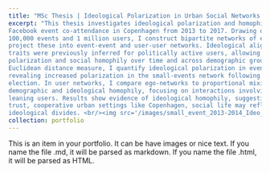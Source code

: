 ```yaml
---
title: "MSc Thesis | Ideological Polarization in Urban Social Networks: A Study of Facebook Event Attendance in Copenhagen (2013–2017)"
excerpt: "This thesis investigates ideological polarization and homophily in urban social life by analyzing
Facebook event co-attendance in Copenhagen from 2013 to 2017. Drawing on a dataset of over
100,000 events and 1 million users, I construct bipartite networks of events and attendees, then
project these into event-event and user-user networks. Ideological alignment and demographic
traits were previously inferred for politically active users, allowing for the measurement of
polarization and social homophily over time and across demographic groups. Using a generalized
Euclidean distance measure, I quantify ideological polarization in event networks by event size,
revealing increased polarization in the small-events network following the 2015 Danish national
election. In user networks, I compare ego-networks to proportional mixing baselines to assess
demographic and ideological homophily, focusing on interactions involving ideologically right-
leaning users. Results show evidence of ideological homophily, suggesting that even in high-
trust, cooperative urban settings like Copenhagen, social life may reflect subtle but meaningful
ideological divides. <br/><img src='/images/small_event_2013-2014_Ideo_crop.png'>"
collection: portfolio
---
```


This is an item in your portfolio. It can be have images or nice text. If you name the file .md, it will be parsed as markdown. If you name the file .html, it will be parsed as HTML. 
